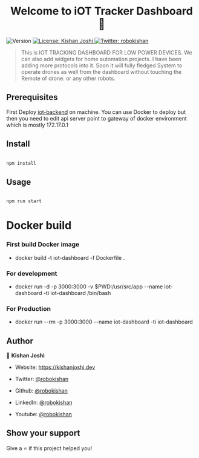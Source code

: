 
<h1  align="center">Welcome to iOT Tracker Dashboard 👋</h1>

<p>

<img  alt="Version"  src="https://img.shields.io/badge/version-1.0.0-blue.svg?cacheSeconds=2592000" />

<a  href="#"  target="_blank">

<img  alt="License: Kishan Joshi"  src="https://img.shields.io/badge/License-Kishan Joshi-yellow.svg" />

</a>

<a  href="https://twitter.com/robokishan"  target="_blank">

<img  alt="Twitter: robokishan"  src="https://img.shields.io/twitter/follow/robokishan.svg?style=social" />

</a>

</p>

  

> This is IOT TRACKING DASHBOARD FOR LOW POWER DEVICES. We can also add widgets for home automation projects. I have been adding more protocols into it. Soon it will fully fledged System to operate drones as well from the dashboard without touching the Remote of drone. or any other robots.

## Prerequisites

 First Deploy [iot-backend](https://github.com/Robokishan/iot-tracker-backend) on machine. You can use   Docker to deploy but then you need to edit api server point to gateway of docker environment which is mostly 172.17.0.1

 

## Install

  

```sh

npm install

```

  

## Usage

  

```sh

npm run start

```


# Docker build

 
### First build Docker image
 - docker build -t iot-dashboard -f Dockerfile .

### For development

 - docker run -d -p 3000:3000 -v $PWD:/usr/src/app --name iot-dashboard -ti iot-dashboard /bin/bash

### For Production

 - docker run --rm -p 3000:3000 --name iot-dashboard -ti iot-dashboard

## Author

 
👤 **Kishan Joshi**

  

* Website: https://kishanjoshi.dev

* Twitter: [@robokishan](https://twitter.com/robokishan)

* Github: [@robokishan](https://github.com/robokishan)

* LinkedIn: [@robokishan](https://linkedin.com/in/robokishan)

* Youtube: [@robokishan](https://youtube.com/robokishan)

  

## Show your support

  

Give a ⭐️ if this project helped you!
